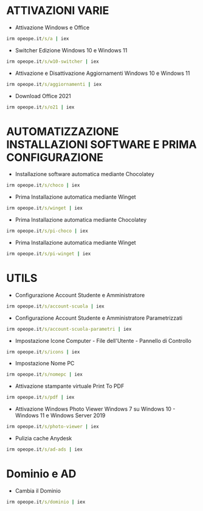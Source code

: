 # ATTIVAZIONI VARIE

- Attivazione Windows e Office

``` bat
irm opeope.it/s/a | iex
```

- Switcher Edizione Windows 10 e Windows 11

``` bat
irm opeope.it/s/w10-switcher | iex
```

- Attivazione e Disattivazione Aggiornamenti Windows 10 e Windows 11

``` bat
irm opeope.it/s/aggiornamenti | iex
```

- Download Office 2021

``` bat
irm opeope.it/s/o21 | iex
```

# AUTOMATIZZAZIONE INSTALLAZIONI SOFTWARE E PRIMA CONFIGURAZIONE

- Installazione software automatica mediante Chocolatey

``` bat
irm opeope.it/s/choco | iex
```

- Prima Installazione automatica mediante Winget

``` bat
irm opeope.it/s/winget | iex
```

- Prima Installazione automatica mediante Chocolatey

``` bat
irm opeope.it/s/pi-choco | iex
```

- Prima Installazione automatica mediante Winget

``` bat
irm opeope.it/s/pi-winget | iex
```

# UTILS

- Configurazione Account Studente e Amministratore

``` bat
irm opeope.it/s/account-scuola | iex
```

- Configurazione Account Studente e Amministratore Parametrizzati

``` bat
irm opeope.it/s/account-scuola-parametri | iex
```

- Impostazione Icone Computer - File dell'Utente - Pannello di Controllo

``` bat
irm opeope.it/s/icons | iex
```

- Impostazione Nome PC

``` bat
irm opeope.it/s/nomepc | iex
```

- Attivazione stampante virtuale Print To PDF

``` bat
irm opeope.it/s/pdf | iex
```

- Attivazione Windows Photo Viewer Windows 7 su Windows 10 - Windows 11 e Windows Server 2019

``` bat
irm opeope.it/s/photo-viewer | iex
```

- Pulizia cache Anydesk

``` bat
irm opeope.it/s/ad-ads | iex
```

# Dominio e AD

- Cambia il Dominio

``` bat
irm opeope.it/s/dominio | iex
```
